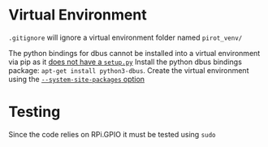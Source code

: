 # Virtual Environment
`.gitignore` will ignore a virtual environment folder named `pirot_venv/`

The python bindings for dbus cannot be installed into a virtual environment via 
pip as it [does not have a `setup.py`](
https://abdealiik.wordpress.com/2015/06/09/python-dbus-and-continuous-integration/)
Install the python dbus bindings package: `apt-get install python3-dbus`. Create 
the virtual environment using the [`--system-site-packages` option](
http://stackoverflow.com/questions/13365697/install-python-dbus-in-virtualenv#answer-13367493)

# Testing
Since the code relies on RPi.GPIO it must be tested using `sudo`
